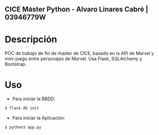 ## CICE Máster Python - Alvaro Linares Cabré | 03946779W

# Descripción
POC de trabajo de fin de ḿaster de CICE, basado en la API de Marvel y mini-juego entre personajes de Marvel.
Usa Flask, SQLAlchemy y Bootstrap.

# Uso
- Para iniciar la BBDD:

```bash
$ flask db init
```

- Para iniciar la Aplicación:

```bash
$ python3 app.py
```
